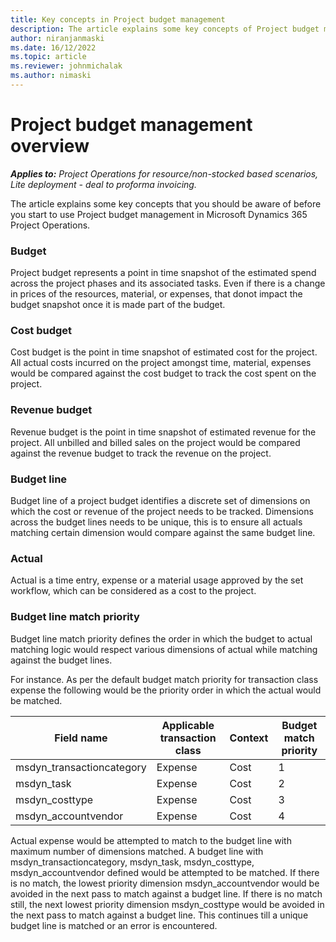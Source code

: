 ```yaml
---
title: Key concepts in Project budget management
description: The article explains some key concepts of Project budget management in Microsoft Dynamics 365 Project Operations.
author: niranjanmaski
ms.date: 16/12/2022
ms.topic: article
ms.reviewer: johnmichalak
ms.author: nimaski
---
```


# Project budget management overview

_**Applies to:** Project Operations for resource/non-stocked based scenarios, Lite deployment - deal to proforma invoicing._

The article explains some key concepts that you should be aware of before you start to use Project budget management in Microsoft Dynamics 365 Project Operations.

### Budget
Project budget represents a point in time snapshot of the estimated spend across the project phases and its associated tasks. Even if there is a change in prices of the resources, material, or expenses, that donot impact the budget snapshot once it is made part of the budget.

### Cost budget

Cost budget is the point in time snapshot of estimated cost for the project. All actual costs incurred on the project amongst time, material, expenses would be compared against the cost budget to track the cost spent on the project.

### Revenue budget

Revenue budget is the point in time snapshot of estimated revenue for the project. All unbilled and billed sales on the project would be compared against the revenue budget to track the revenue on the project.

### Budget line

Budget line of a project budget identifies a discrete set of dimensions on which the cost or revenue of the project needs to be tracked. Dimensions across the budget lines needs to be unique, this is to ensure all actuals matching certain dimension would compare against the same budget line.

### Actual

Actual is a time entry, expense or a material usage approved by the set workflow, which can be considered as a cost to the project.

### Budget line match priority

Budget line match priority defines the order in which the budget to actual matching logic would respect various dimensions of actual while matching against the budget lines. 

For instance. As per the default budget match priority for transaction class expense the following would be the priority order in which the actual would be matched.

| **Field name** | **Applicable transaction class** | **Context** | **Budget match priority** |
| --- | --- | --- | --- |
| msdyn_transactioncategory | Expense | Cost | 1 |
| msdyn_task | Expense | Cost | 2 |
| msdyn_costtype | Expense | Cost | 3 |
| msdyn_accountvendor | Expense | Cost | 4 |

Actual expense would be attempted to match to the budget line with maximum number of dimensions matched. 
A budget line with msdyn_transactioncategory, msdyn_task, msdyn_costtype, msdyn_accountvendor defined would be attempted to be matched. 
If there is no match, the lowest priority dimension msdyn_accountvendor would be avoided in the next pass to match against a budget line. 
If there is no match still, the next lowest priority dimension msdyn_costtype would be avoided in the next pass to match against a budget line. This continues till a unique budget line is matched or an error is encountered.



